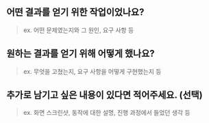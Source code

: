 ## 어떤 결과를 얻기 위한 작업이었나요?
> ex. 어떤 문제였는지와 그 원인, 요구 사항 등



## 원하는 결과를 얻기 위해 어떻게 했나요?
> ex. 무엇을 고쳤는지, 요구 사항을 어떻게 구현했는지 등



## 추가로 남기고 싶은 내용이 있다면 적어주세요. (선택)
> ex. 화면 스크린샷, 동작에 대한 설명, 진행 과정에서 들었던 생각 등

